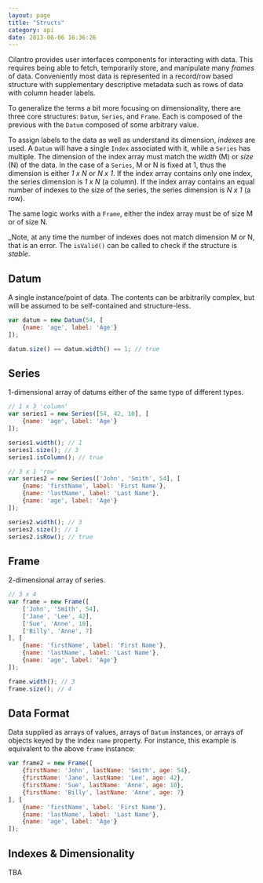 ```yaml
---
layout: page
title: "Structs"
category: api
date: 2013-06-06 16:36:26
---
```


Cilantro provides user interfaces components for interacting with data. This requires being able to fetch, temporarily store, and manipulate many _frames_ of data. Conveniently most data is represented in a record/row based structure with supplementary descriptive metadata such as rows of data with column header labels.

To generalize the terms a bit more focusing on dimensionality, there are three core structures: `Datum`, `Series`, and `Frame`. Each is composed of the previous with the `Datum` composed of some arbitrary value.

To assign labels to the data as well as understand its dimension, _indexes_ are used. A `Datum` will have a single `Index` associated with it, while a `Series` has multiple. The dimension of the index array must match the _width_ (M) or _size_ (N) of the data. In the case of a `Series`, M or N is fixed at 1, thus the dimension is either _1 x N_ or _N x 1_. If the index array contains only one index, the series dimension is _1 x N_ (a column). If the index array contains an equal number of indexes to the size of the series, the series dimension is _N x 1_ (a row).

The same logic works with a `Frame`, either the index array must be of size M or of size N.

_Note, at any time the number of indexes does not match dimension M or N, that is an error. The `isValid()` can be called to check if the structure is _stable_.

## Datum

A single instance/point of data. The contents can be arbitrarily complex, but will be assumed to be self-contained and structure-less.

```javascript
var datum = new Datum(54, [
    {name: 'age', label: 'Age'}
]);

datum.size() == datum.width() == 1; // true
```

## Series

1-dimensional array of datums either of the same type of different types.

```javascript
// 1 x 3 'column'
var series1 = new Series([54, 42, 10], [
    {name: 'age', label: 'Age'}
]);

series1.width(); // 1
series1.size(); // 3
series1.isColumn(); // true

// 3 x 1 'row'
var series2 = new Series(['John', 'Smith', 54], [
    {name: 'firstName', label: 'First Name'},
    {name: 'lastName', label: 'Last Name'},
    {name: 'age', label: 'Age'}
]);

series2.width(); // 3
series2.size(); // 1
series2.isRow(); // true
```

## Frame

2-dimensional array of series.

```javascript
// 3 x 4
var frame = new Frame([
    ['John', 'Smith', 54],
    ['Jane', 'Lee', 42],
    ['Sue', 'Anne', 10],
    ['Billy', 'Anne', 7]
], [
    {name: 'firstName', label: 'First Name'},
    {name: 'lastName', label: 'Last Name'},
    {name: 'age', label: 'Age'}
]);

frame.width(); // 3
frame.size(); // 4
```

## Data Format

Data supplied as arrays of values, arrays of `Datum` instances, or arrays of objects keyed by the index `name` property. For instance, this example is equivalent to the above `frame` instance:

```javascript
var frame2 = new Frame([
    {firstName: 'John', lastName: 'Smith', age: 54},
    {firstName: 'Jane', lastName: 'Lee', age: 42},
    {firstName: 'Sue', lastName: 'Anne', age: 10},
    {firstName: 'Billy', lastName: 'Anne', age: 7}
], [
    {name: 'firstName', label: 'First Name'},
    {name: 'lastName', label: 'Last Name'},
    {name: 'age', label: 'Age'}
]);
```

## Indexes & Dimensionality

TBA
